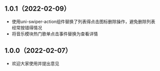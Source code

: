 ## 1.0.1（2022-02-09）
* 使用uni-swiper-action组件替换了列表得点击图标删除操作，避免删除列表经常按错得情况
* 将音乐模块热门歌单点击事件替换为查看详情
## 1.0.0（2022-02-07）
* 欢迎大家使用并提出意见
